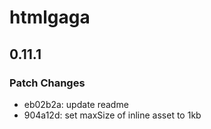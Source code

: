 # htmlgaga

## 0.11.1
### Patch Changes

- eb02b2a: update readme
- 904a12d: set maxSize of inline asset to 1kb
